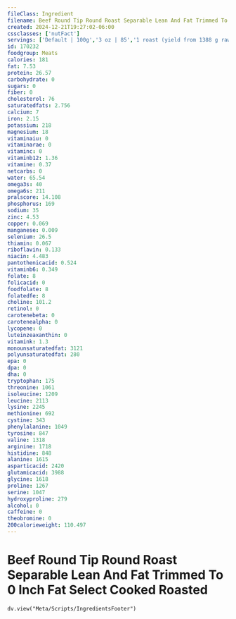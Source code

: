 ```yaml
---
fileClass: Ingredient
filename: Beef Round Tip Round Roast Separable Lean And Fat Trimmed To 0 Inch Fat Select Cooked Roasted
created: 2024-12-21T19:27:02-06:00
cssclasses: ['nutFact']
servings: ['Default | 100g','3 oz | 85','1 roast (yield from 1388 g raw meat) | 1141']
id: 170232
foodgroup: Meats
calories: 181
fat: 7.53
protein: 26.57
carbohydrate: 0
sugars: 0
fiber: 0
cholesterol: 76
saturatedfats: 2.756
calcium: 7
iron: 2.15
potassium: 218
magnesium: 18
vitaminaiu: 0
vitaminarae: 0
vitaminc: 0
vitaminb12: 1.36
vitamine: 0.37
netcarbs: 0
water: 65.54
omega3s: 40
omega6s: 211
pralscore: 14.108
phosphorus: 169
sodium: 35
zinc: 4.53
copper: 0.069
manganese: 0.009
selenium: 26.5
thiamin: 0.067
riboflavin: 0.133
niacin: 4.483
pantothenicacid: 0.524
vitaminb6: 0.349
folate: 8
folicacid: 0
foodfolate: 8
folatedfe: 8
choline: 101.2
retinol: 0
carotenebeta: 0
carotenealpha: 0
lycopene: 0
luteinzeaxanthin: 0
vitamink: 1.3
monounsaturatedfat: 3121
polyunsaturatedfat: 280
epa: 0
dpa: 0
dha: 0
tryptophan: 175
threonine: 1061
isoleucine: 1209
leucine: 2113
lysine: 2245
methionine: 692
cystine: 343
phenylalanine: 1049
tyrosine: 847
valine: 1318
arginine: 1718
histidine: 848
alanine: 1615
asparticacid: 2420
glutamicacid: 3988
glycine: 1618
proline: 1267
serine: 1047
hydroxyproline: 279
alcohol: 0
caffeine: 0
theobromine: 0
200calorieweight: 110.497
---
```


# Beef Round Tip Round Roast Separable Lean And Fat Trimmed To 0 Inch Fat Select Cooked Roasted

```dataviewjs
dv.view("Meta/Scripts/IngredientsFooter")
```